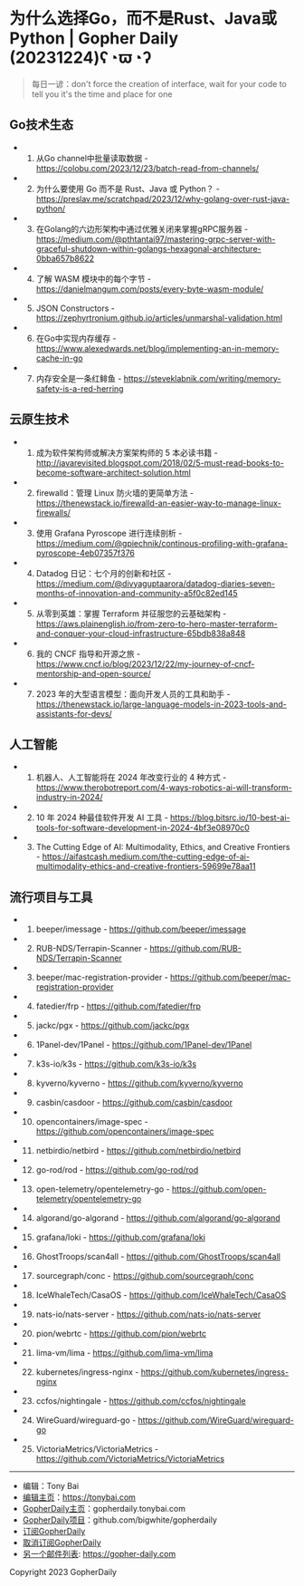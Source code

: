 # 为什么选择Go，而不是Rust、Java或Python | Gopher Daily (20231224)ʕ◔ϖ◔ʔ

>每日一谚：don&#39;t force the creation of interface, wait for your code to tell you it&#39;s the time and place for one

## Go技术生态


- 1. 从Go channel中批量读取数据 - https://colobu.com/2023/12/23/batch-read-from-channels/

- 2. 为什么要使用 Go 而不是 Rust、Java 或 Python？ - https://preslav.me/scratchpad/2023/12/why-golang-over-rust-java-python/

- 3. 在Golang的六边形架构中通过优雅关闭来掌握gRPC服务器 - https://medium.com/@pthtantai97/mastering-grpc-server-with-graceful-shutdown-within-golangs-hexagonal-architecture-0bba657b8622

- 4. 了解 WASM 模块中的每个字节 - https://danielmangum.com/posts/every-byte-wasm-module/

- 5. JSON Constructors - https://zephyrtronium.github.io/articles/unmarshal-validation.html

- 6. 在Go中实现内存缓存 - https://www.alexedwards.net/blog/implementing-an-in-memory-cache-in-go

- 7. 内存安全是一条红鲱鱼 - https://steveklabnik.com/writing/memory-safety-is-a-red-herring


## 云原生技术


- 1. 成为软件架构师或解决方案架构师的 5 本必读书籍 - http://javarevisited.blogspot.com/2018/02/5-must-read-books-to-become-software-architect-solution.html

- 2. firewalld：管理 Linux 防火墙的更简单方法 - https://thenewstack.io/firewalld-an-easier-way-to-manage-linux-firewalls/

- 3. 使用 Grafana Pyroscope 进行连续剖析 - https://medium.com/@gpiechnik/continous-profiling-with-grafana-pyroscope-4eb07357f376

- 4. Datadog 日记：七个月的创新和社区 - https://medium.com/@divyaguptaarora/datadog-diaries-seven-months-of-innovation-and-community-a5f0c82ed145

- 5. 从零到英雄：掌握 Terraform 并征服您的云基础架构 - https://aws.plainenglish.io/from-zero-to-hero-master-terraform-and-conquer-your-cloud-infrastructure-65bdb838a848

- 6. 我的 CNCF 指导和开源之旅 - https://www.cncf.io/blog/2023/12/22/my-journey-of-cncf-mentorship-and-open-source/

- 7. 2023 年的大型语言模型：面向开发人员的工具和助手 - https://thenewstack.io/large-language-models-in-2023-tools-and-assistants-for-devs/


## 人工智能


- 1. 机器人、人工智能将在 2024 年改变行业的 4 种方式 - https://www.therobotreport.com/4-ways-robotics-ai-will-transform-industry-in-2024/

- 2. 10 年 2024 种最佳软件开发 AI 工具 - https://blog.bitsrc.io/10-best-ai-tools-for-software-development-in-2024-4bf3e08970c0

- 3. The Cutting Edge of AI: Multimodality, Ethics, and Creative Frontiers - https://aifastcash.medium.com/the-cutting-edge-of-ai-multimodality-ethics-and-creative-frontiers-59699e78aa11


## 流行项目与工具


- 1. beeper/imessage - https://github.com/beeper/imessage

- 2. RUB-NDS/Terrapin-Scanner - https://github.com/RUB-NDS/Terrapin-Scanner

- 3. beeper/mac-registration-provider - https://github.com/beeper/mac-registration-provider

- 4. fatedier/frp - https://github.com/fatedier/frp

- 5. jackc/pgx - https://github.com/jackc/pgx

- 6. 1Panel-dev/1Panel - https://github.com/1Panel-dev/1Panel

- 7. k3s-io/k3s - https://github.com/k3s-io/k3s

- 8. kyverno/kyverno - https://github.com/kyverno/kyverno

- 9. casbin/casdoor - https://github.com/casbin/casdoor

- 10. opencontainers/image-spec - https://github.com/opencontainers/image-spec

- 11. netbirdio/netbird - https://github.com/netbirdio/netbird

- 12. go-rod/rod - https://github.com/go-rod/rod

- 13. open-telemetry/opentelemetry-go - https://github.com/open-telemetry/opentelemetry-go

- 14. algorand/go-algorand - https://github.com/algorand/go-algorand

- 15. grafana/loki - https://github.com/grafana/loki

- 16. GhostTroops/scan4all - https://github.com/GhostTroops/scan4all

- 17. sourcegraph/conc - https://github.com/sourcegraph/conc

- 18. IceWhaleTech/CasaOS - https://github.com/IceWhaleTech/CasaOS

- 19. nats-io/nats-server - https://github.com/nats-io/nats-server

- 20. pion/webrtc - https://github.com/pion/webrtc

- 21. lima-vm/lima - https://github.com/lima-vm/lima

- 22. kubernetes/ingress-nginx - https://github.com/kubernetes/ingress-nginx

- 23. ccfos/nightingale - https://github.com/ccfos/nightingale

- 24. WireGuard/wireguard-go - https://github.com/WireGuard/wireguard-go

- 25. VictoriaMetrics/VictoriaMetrics - https://github.com/VictoriaMetrics/VictoriaMetrics


----

- 编辑：Tony Bai
- [编辑主页](https://tonybai.com)：https://tonybai.com
- [GopherDaily主页](https://gopherdaily.tonybai.com)：gopherdaily.tonybai.com
- [GopherDaily项目](https://github.com/bigwhite/gopherdaily)：github.com/bigwhite/gopherdaily
- [订阅GopherDaily](https://gopherdaily.tonybai.com/subscribe)
- [取消订阅GopherDaily](https://gopherdaily.tonybai.com/unsubscribe)
- [另一个邮件列表](https://gopher-daily.com): https://gopher-daily.com

Copyright 2023 GopherDaily
